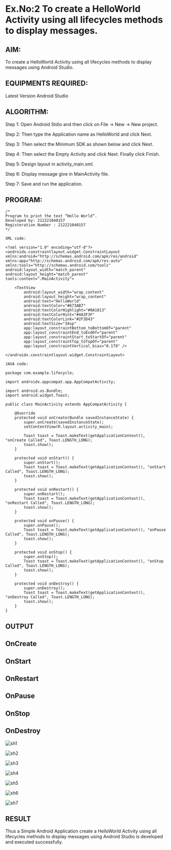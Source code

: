 # Ex.No:2 To create a HelloWorld Activity using all lifecycles methods to display messages.


## AIM:

To create a HelloWorld Activity using all lifecycles methods to display messages using Android Studio.

## EQUIPMENTS REQUIRED:

Latest Version Android Studio

## ALGORITHM:

Step 1: Open Android Stdio and then click on File -> New -> New project.

Step 2: Then type the Application name as HelloWorld and click Next. 

Step 3: Then select the Minimum SDK as shown below and click Next.

Step 4: Then select the Empty Activity and click Next. Finally click Finish.

Step 5: Design layout in activity_main.xml.

Step 6: Display message give in MainActivity file.

Step 7: Save and run the application.

## PROGRAM:
```
/*
Program to print the text “Hello World”.
Developed by: 212221040157
Registeration Number : 212221040157
*/

XML code:

<?xml version="1.0" encoding="utf-8"?>
<androidx.constraintlayout.widget.ConstraintLayout xmlns:android="http://schemas.android.com/apk/res/android"
xmlns:app="http://schemas.android.com/apk/res-auto"
xmlns:tools="http://schemas.android.com/tools"
android:layout_width="match_parent"
android:layout_height="match_parent"
tools:context=".MainActivity">

    <TextView
        android:layout_width="wrap_content"
        android:layout_height="wrap_content"
        android:text="HelloWorld"
        android:textColor="#673AB7"
        android:textColorHighlight="#0A1013"
        android:textColorHint="#4A3F3F"
        android:textColorLink="#2F3D43"
        android:textSize="34sp"
        app:layout_constraintBottom_toBottomOf="parent"
        app:layout_constraintEnd_toEndOf="parent"
        app:layout_constraintStart_toStartOf="parent"
        app:layout_constraintTop_toTopOf="parent"
        app:layout_constraintVertical_bias="0.179" />

</androidx.constraintlayout.widget.ConstraintLayout>

JAVA code:

package com.example.lifecycle;

import androidx.appcompat.app.AppCompatActivity;

import android.os.Bundle;
import android.widget.Toast;

public class MainActivity extends AppCompatActivity {

    @Override
    protected void onCreate(Bundle savedInstanceState) {
        super.onCreate(savedInstanceState);
        setContentView(R.layout.activity_main);

        Toast toast = Toast.makeText(getApplicationContext(), "onCreate Called", Toast.LENGTH_LONG);
        toast.show();
    }

    protected void onStart() {
        super.onStart();
        Toast toast = Toast.makeText(getApplicationContext(), "onStart Called", Toast.LENGTH_LONG);
        toast.show();
    }

    protected void onRestart() {
        super.onRestart();
        Toast toast = Toast.makeText(getApplicationContext(), "onRestart Called", Toast.LENGTH_LONG);
        toast.show();
    }

    protected void onPause() {
        super.onPause();
        Toast toast = Toast.makeText(getApplicationContext(), "onPause Called", Toast.LENGTH_LONG);
        toast.show();
    }

    protected void onStop() {
        super.onStop();
        Toast toast = Toast.makeText(getApplicationContext(), "onStop Called", Toast.LENGTH_LONG);
        toast.show();
    }

    protected void onDestroy() {
        super.onDestroy();
        Toast toast = Toast.makeText(getApplicationContext(), "onDestroy Called", Toast.LENGTH_LONG);
        toast.show();
    }
}
```

## OUTPUT


## OnCreate
## OnStart
## OnRestart
## OnPause
## OnStop
## OnDestroy

![sh1](https://github.com/SmritiManikand/lifecyclemethods/assets/113674204/35d97ca1-d702-4a20-88f5-2ab04ba8b0ca)


![sh2](https://github.com/SmritiManikand/lifecyclemethods/assets/113674204/1b7b54e1-5ade-4217-94e1-47baba875c27)


![sh3](https://github.com/SmritiManikand/lifecyclemethods/assets/113674204/f348b213-d4b4-4c13-a04b-7a2df7fd5f8a)


![sh4](https://github.com/SmritiManikand/lifecyclemethods/assets/113674204/38ab44cd-eb5a-49ce-beed-5edbcbd9f09d)


![sh5](https://github.com/SmritiManikand/lifecyclemethods/assets/113674204/efc4a118-9fb4-4207-938c-7eaaecda7d4f)


![sh6](https://github.com/SmritiManikand/lifecyclemethods/assets/113674204/54cfe511-fe39-4910-acc2-4cbf1d0c7b18)


![sh7](https://github.com/SmritiManikand/lifecyclemethods/assets/113674204/a316f57f-9857-499f-aeb3-fb9a55d7ab9c)



## RESULT
Thus a Simple Android Application create a HelloWorld Activity using all lifecycles methods to display messages using Android Studio is developed and executed successfully.
